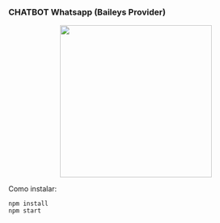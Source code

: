 ### CHATBOT Whatsapp (Baileys Provider)

<p align="center">
  <img width="300" src="https://www.pngitem.com/pimgs/b/118-1188762_the-pusheen-cat-holding-a-dounut-pusheen-minecraft.png">
</p>


Como instalar:

```
npm install
npm start
```
